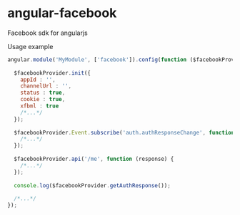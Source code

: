 angular-facebook
================

Facebook sdk for angularjs

Usage example

```js
angular.module('MyModule', ['facebook']).config(function ($facebookProvider) {
  
  $facebookProvider.init({
    appId : '',
    channelUrl : '',
    status : true,
    cookie : true,
    xfbml : true
    /*...*/
  });
  
  $facebookProvider.Event.subscribe('auth.authResponseChange', function () {
    /*...*/
  });
  
  $facebookProvider.api('/me', function (response) {
    /*...*/
  });
  
  console.log($facebookProvider.getAuthResponse());
  
  /*...*/
});
```
